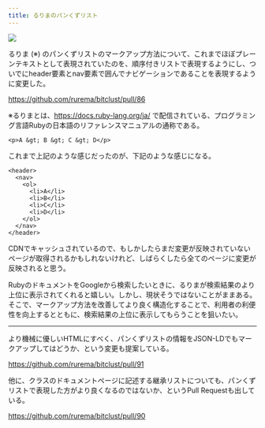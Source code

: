 ```yaml
---
title: るりまのパンくずリスト
---
```


![](/images/2019-12-08-rurema-breadcrumb.png)

るりま (※) のパンくずリストのマークアップ方法について、これまでほぼプレーンテキストとして表現されていたのを、順序付きリストで表現するようにし、ついでにheader要素とnav要素で囲んでナビゲーションであることを表現するように変更した。

https://github.com/rurema/bitclust/pull/86

※るりまとは、https://docs.ruby-lang.org/ja/ で配信されている、プログラミング言語Rubyの日本語のリファレンスマニュアルの通称である。

```
<p>A &gt; B &gt; C &gt; D</p>
```

これまで上記のような感じだったのが、下記のような感じになる。

```
<header>
  <nav>
    <ol>
      <li>A</li>
      <li>B</li>
      <li>C</li>
      <li>D</li>
    </ol>
  </nav>
</header>
```

CDNでキャッシュされているので、もしかしたらまだ変更が反映されていないページが取得されるかもしれないけれど、しばらくしたら全てのページに変更が反映されると思う。

RubyのドキュメントをGoogleから検索したいときに、るりまが検索結果のより上位に表示されてくれると嬉しい。しかし、現状そうではないことがままある。そこで、マークアップ方法を改善してより良く構造化することで、利用者の利便性を向上するとともに、検索結果の上位に表示してもらうことを狙いたい。

---

より機械に優しいHTMLにすべく、パンくずリストの情報をJSON-LDでもマークアップしてはどうか、という変更も提案している。

https://github.com/rurema/bitclust/pull/91

他に、クラスのドキュメントページに記述する継承リストについても、パンくずリストで表現した方がより良くなるのではないか、というPull Requestも出している。

https://github.com/rurema/bitclust/pull/90
